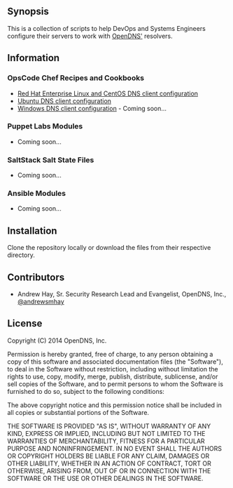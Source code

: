 ## Synopsis

This is a collection of scripts to help DevOps and Systems Engineers configure their servers to work with [OpenDNS'](http://www.opendns.com) resolvers.

## Information
### OpsCode Chef Recipes and Cookbooks
* [Red Hat Enterprise Linux and CentOS DNS client configuration](./chef/opendns_rh_centos)
* [Ubuntu DNS client configuration](./chef/opendns_ubuntu)
* [Windows DNS client configuration](./chef/opendns_windows) - Coming soon...

### Puppet Labs Modules
* Coming soon...

### SaltStack Salt State Files
* Coming soon...

### Ansible Modules
* Coming soon...

## Installation

Clone the repository locally or download the files from their respective directory.

## Contributors

* Andrew Hay, Sr. Security Research Lead and Evangelist, OpenDNS, Inc., [@andrewsmhay](http://twitter.com/andrewsmhay)

## License

Copyright (C) 2014 OpenDNS, Inc.

Permission is hereby granted, free of charge, to any person obtaining a copy of this software and associated documentation files (the "Software"), to deal in the Software without restriction, including without limitation the rights to use, copy, modify, merge, publish, distribute, sublicense, and/or sell copies of the Software, and to permit persons to whom the Software is furnished to do so, subject to the following conditions:

The above copyright notice and this permission notice shall be included in all copies or substantial portions of the Software.

THE SOFTWARE IS PROVIDED "AS IS", WITHOUT WARRANTY OF ANY KIND, EXPRESS OR IMPLIED, INCLUDING BUT NOT LIMITED TO THE WARRANTIES OF MERCHANTABILITY, FITNESS FOR A PARTICULAR PURPOSE AND NONINFRINGEMENT. IN NO EVENT SHALL THE AUTHORS OR COPYRIGHT HOLDERS BE LIABLE FOR ANY CLAIM, DAMAGES OR OTHER LIABILITY, WHETHER IN AN ACTION OF CONTRACT, TORT OR OTHERWISE, ARISING FROM, OUT OF OR IN CONNECTION WITH THE SOFTWARE OR THE USE OR OTHER DEALINGS IN THE SOFTWARE.